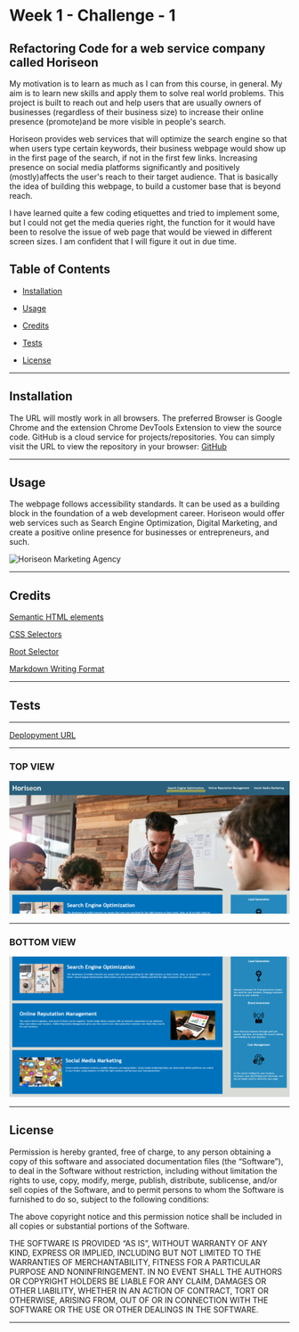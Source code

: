 # Week 1 - Challenge - 1

## Refactoring Code for a web service company called Horiseon

My motivation is to learn as much as I can from this course, in general. My aim is to learn new skills and apply them to solve real world problems. This project is built to reach out and help users that are usually owners of businesses (regardless of their business size) to increase their online presence (promote)and be more visible in people's search.

Horiseon provides web services that will optimize the search engine so that when users type certain keywords, their business webpage would show up in the first page of the search, if not in the first few links. Increasing presence on social media platforms significantly and positively (mostly)affects the user's reach to their target audience. That is basically the idea of building this webpage, to build a customer base that is beyond reach.

I have learned quite a few coding etiquettes and tried to implement some, but I could not get the  media queries right, the function for it would have been to resolve the issue of web page that would be viewed in different screen sizes. I am confident that I will figure it out in due time.

## Table of Contents

- [Installation](#installation)

- [Usage](#usage)

- [Credits](#credits)

- [Tests](#tests)

- [License](#license)

------------------------------------------------------------------------------------------------------------------------------------------------------------------------------------------------------------------------------

## Installation

The URL will mostly work in all browsers. The preferred Browser is Google Chrome and the extension Chrome DevTools Extension to view the source code. GitHub is a cloud service for projects/repositories. You can simply visit the URL to view the repository in your browser: [GitHub](https://github.com/hafsah1976/Week1-Challenge-1)

------------------------------------------------------------------------------------------------------------------------------------------------------------------------------------------------------------------------------

## Usage

The webpage follows accessibility standards. It can be used as a building block in the foundation of a web development career. Horiseon would offer web services such as Search Engine Optimization, Digital Marketing, and create a positive online presence for businesses or entrepreneurs, and such.

![Horiseon Marketing Agency](/assets/images/HoriseonSocial%SolutionServices.png)

------------------------------------------------------------------------------------------------------------------------------------------------------------------------------------------------------------------------------

## Credits

[Semantic HTML elements](https://developer.mozilla.org/en-US/docs/Glossary/Semantics#semantics_in_html)

[CSS Selectors](https://developer.mozilla.org/en-US/docs/Learn/CSS/Building_blocks/Selectors)

[Root Selector](https://developer.mozilla.org/en-US/docs/Web/CSS/:root)

[Markdown Writing Format](https://docs.github.com/en/get-started/writing-on-github/getting-started-with-writing-and-formatting-on-github/basic-writing-and-formatting-syntax)

------------------------------------------------------------------------------------------------------------------------------------------------------------------------------------------------------------------------------

## Tests

------------------------------------------------------------------------------------------------------------------------------------------------------------------------------------------------------------------------------

[Deplopyment URL](https://hafsah1976.github.io/Week1-Challenge-1/)

------------------------------------------------------------------------------------------------------------------------------------------------------------------------------------------------------------------------------

### TOP VIEW

![Top of the page](assets/images/Horiseon-the-top.png)

------------------------------------------------------------------------------------------------------------------------------------------------------------------------------------------------------------------------------

### BOTTOM VIEW

![BOTTOM](assets/images/Horiseon-bottomview.png)

------------------------------------------------------------------------------------------------------------------------------------------------------------------------------------------------------------------------------

## License

Permission is hereby granted, free of charge, to any person obtaining a copy of this software and associated documentation files (the “Software”), to deal in the Software without restriction, including without limitation the rights to use, copy, modify, merge, publish, distribute, sublicense, and/or sell copies of the Software, and to permit persons to whom the Software is furnished to do so, subject to the following conditions:

The above copyright notice and this permission notice shall be included in all copies or substantial portions of the Software.

THE SOFTWARE IS PROVIDED “AS IS”, WITHOUT WARRANTY OF ANY KIND, EXPRESS OR IMPLIED, INCLUDING BUT NOT LIMITED TO THE WARRANTIES OF MERCHANTABILITY, FITNESS FOR A PARTICULAR PURPOSE AND NONINFRINGEMENT. IN NO EVENT SHALL THE AUTHORS OR COPYRIGHT HOLDERS BE LIABLE FOR ANY CLAIM, DAMAGES OR OTHER LIABILITY, WHETHER IN AN ACTION OF CONTRACT, TORT OR OTHERWISE, ARISING FROM, OUT OF OR IN CONNECTION WITH THE SOFTWARE OR THE USE OR OTHER DEALINGS IN THE SOFTWARE.

------------------------------------------------------------------------------------------------------------------------------------------------------------------------------------------------------------------------------
